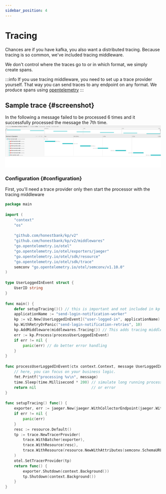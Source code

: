 ```yaml
---
sidebar_position: 4
---
```


# Tracing
Chances are if you have kafka, you also want a distributed tracing. Because tracing is so common, we've included tracing middleware.

We don't control where the traces go to or in which format, we simply create spans.

:::info
If you use tracing middleware, you need to set up a trace provider yourself. That way you can send traces to any endpoint on any format. We produce spans using [opentelemetry](https://pkg.go.dev/go.opentelemetry.io/otel)
:::

## Sample trace {#screenshot}
In the following a message failed to be processed 6 times and it successfully processed the message the 7th time.
![tracing screenshot](../../static/img/tracing_example.png)

### Configuration {#configuration}

First, you'll need a trace provider only then start the processor with the tracing middleware

```go
package main

import (
	"context"
	"os"

	"github.com/honestbank/kp/v2"
	"github.com/honestbank/kp/v2/middlewares"
	"go.opentelemetry.io/otel"
	"go.opentelemetry.io/otel/exporters/jaeger"
	"go.opentelemetry.io/otel/sdk/resource"
	"go.opentelemetry.io/otel/sdk/trace"
	semconv "go.opentelemetry.io/otel/semconv/v1.10.0"
)

type UserLoggedInEvent struct {
	UserID string
}

func main() {
	defer setupTracing()() // this is important and not included in kp by default
	applicationName := "send-login-notification-worker"
	kp := v2.New[UserLoggedInEvent]("user-logged-in", applicationName)
	kp.WithRetryOrPanic("send-login-notification-retries", 10)
	kp.AddMiddleware(middlewares.Tracing()) // This adds tracing middleware
	err := kp.Process(processUserLoggedInEvent)
	if err != nil {
		panic(err) // do better error handling
	}
}

func processUserLoggedInEvent(ctx context.Context, message UserLoggedInEvent) error {
	// here, you can focus on your business logic.
	fmt.Printf("processing %v\n", message)
	time.Sleep(time.Millisecond * 200) // simulate long running process
	return nil                         // or error
}

func setupTracing() func() {
	exporter, err := jaeger.New(jaeger.WithCollectorEndpoint(jaeger.WithEndpoint(os.Getenv("COLLECTOR_URL"))))
	if err != nil {
		panic(err)
	}
	resc := resource.Default()
	tp := trace.NewTracerProvider(
		trace.WithBatcher(exporter),
		trace.WithResource(resc),
		trace.WithResource(resource.NewWithAttributes(semconv.SchemaURL, semconv.ServiceNameKey.String("form-service-web"))),
	)
	otel.SetTracerProvider(tp)
	return func() {
		exporter.Shutdown(context.Background())
		tp.Shutdown(context.Background())
	}
}
```

